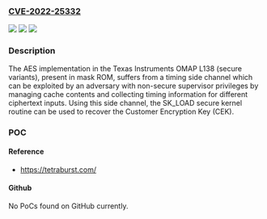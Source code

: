 ### [CVE-2022-25332](https://cve.mitre.org/cgi-bin/cvename.cgi?name=CVE-2022-25332)
![](https://img.shields.io/static/v1?label=Product&message=OMAP&color=blue)
![](https://img.shields.io/static/v1?label=Version&message=n%2Fa&color=blue)
![](https://img.shields.io/static/v1?label=Vulnerability&message=Observable%20Timing%20Discrepancy&color=brighgreen)

### Description

The AES implementation in the Texas Instruments OMAP L138 (secure variants), present in mask ROM, suffers from a timing side channel which can be exploited by an adversary with non-secure supervisor privileges by managing cache contents and collecting timing information for different ciphertext inputs. Using this side channel, the SK_LOAD secure kernel routine can be used to recover the Customer Encryption Key (CEK).

### POC

#### Reference
- https://tetraburst.com/

#### Github
No PoCs found on GitHub currently.


